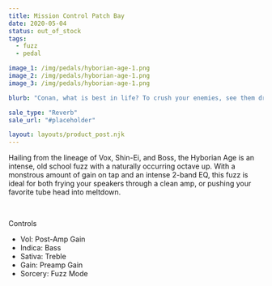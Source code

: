 ```yaml
---
title: Mission Control Patch Bay
date: 2020-05-04
status: out_of_stock
tags:
  - fuzz
  - pedal

image_1: /img/pedals/hyborian-age-1.png
image_2: /img/pedals/hyborian-age-1.png
image_3: /img/pedals/hyborian-age-1.png

blurb: "Conan, what is best in life? To crush your enemies, see them driven before you, and to hear the lamentation of their women."

sale_type: "Reverb"
sale_url: "#placeholder"

layout: layouts/product_post.njk
---
```


<p>Hailing from the lineage of Vox, Shin-Ei, and Boss, the Hyborian Age is an intense, old school fuzz with a naturally occurring octave up.  With a monstrous amount of gain on tap and an intense 2-band EQ, this fuzz is ideal for both frying your speakers through a clean amp, or pushing your favorite tube head into meltdown.</p>
<br>
<p class="subhead">Controls</p>
<ul class="--ul_icon">
	<li><span>Vol:</span> 		Post-Amp Gain</li>
	<li><span>Indica:</span> 	Bass</li>
	<li><span>Sativa:</span> 	Treble</li>
	<li><span>Gain:</span> 		Preamp Gain</li>
	<li><span>Sorcery:</span> 	Fuzz Mode</li>
</ul>